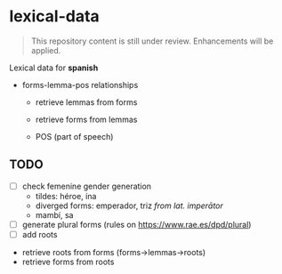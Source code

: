 # lexical-data

> This repository content is still under review. Enhancements will be applied.

Lexical data for **spanish**

- forms-lemma-pos relationships

  - retrieve lemmas from forms

  - retrieve forms from lemmas
  - POS (part of speech)



## TODO

- [ ] check femenine gender generation
  - tildes: héroe, ína
  - diverged forms: emperador, triz *from lat. *imperātor**
  - mambí, sa
- [ ] generate plural forms (rules on https://www.rae.es/dpd/plural)
- [ ] add roots
- retrieve roots from forms (forms->lemmas->roots)
- retrieve forms from roots
